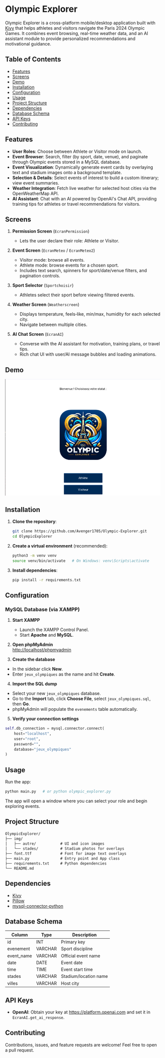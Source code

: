 # Olympic Explorer

Olympic Explorer is a cross-platform mobile/desktop application built with [Kivy](https://kivy.org/) that helps athletes and visitors navigate the Paris 2024 Olympic Games. It combines event browsing, real-time weather data, and an AI assistant module to provide personalized recommendations and motivational guidance.

## Table of Contents

- [Features](#features)
- [Screens](#screens)
- [Demo](#demo)
- [Installation](#installation)
- [Configuration](#configuration)
- [Usage](#usage)
- [Project Structure](#project-structure)
- [Dependencies](#dependencies)
- [Database Schema](#database-schema)
- [API Keys](#api-keys)
- [Contributing](#contributing)

## Features

- **User Roles**: Choose between Athlete or Visitor mode on launch.
- **Event Browser**: Search, filter (by sport, date, venue), and paginate through Olympic events stored in a MySQL database.
- **Event Visualization**: Dynamically generate event cards by overlaying text and stadium images onto a background template.
- **Selection & Details**: Select events of interest to build a custom itinerary; view event summaries.
- **Weather Integration**: Fetch live weather for selected host cities via the OpenWeatherMap API.
- **AI Assistant**: Chat with an AI powered by OpenAI's Chat API, providing training tips for athletes or travel recommendations for visitors.

## Screens

1. **Permission Screen** (`EcranPermission`)
   - Lets the user declare their role: Athlete or Visitor.

2. **Event Screen** (`EcranMeteo` / `EcranMeteo2`)
   - Visitor mode: browse all events.
   - Athlete mode: browse events for a chosen sport.
   - Includes text search, spinners for sport/date/venue filters, and pagination controls.

3. **Sport Selector** (`Sportchoisir`)
   - Athletes select their sport before viewing filtered events.

4. **Weather Screen** (`Weatherscreen`)
   - Displays temperature, feels‑like, min/max, humidity for each selected city.
   - Navigate between multiple cities.

5. **AI Chat Screen** (`EcranAI`)
   - Converse with the AI assistant for motivation, training plans, or travel tips.
   - Rich chat UI with user/AI message bubbles and loading animations.

## Demo

![alt text](img/image.png)

## Installation

1. **Clone the repository**:
   ```bash
   git clone https://github.com/Avenger1705/Olympic-Explorer.git
   cd OlympicExplorer
   ```

2. **Create a virtual environment** (recommended):
   ```bash
   python3 -m venv venv
   source venv/bin/activate   # On Windows: venv\Scripts\activate
   ```

3. **Install dependencies**:
   ```bash
   pip install -r requirements.txt
   ```

## Configuration

### MySQL Database (via XAMPP)

1. **Start XAMPP**  
   - Launch the XAMPP Control Panel.  
   - Start **Apache** and **MySQL**.

2. **Open phpMyAdmin**  
[http://localhost/phpmyadmin](http://localhost/phpmyadmin)

3. **Create the database**  
- In the sidebar click **New**.  
- Enter `jeux_olympiques` as the name and hit **Create**.

4. **Import the SQL dump**  
- Select your new `jeux_olympiques` database.  
- Go to the **Import** tab, click **Choose File**, select `jeux_olympiques.sql`, then **Go**.  
- phpMyAdmin will populate the `evenements` table automatically.

5. **Verify your connection settings**  
```python
self.db_connection = mysql.connector.connect(
    host="localhost",
    user="root",
    password="",
    database="jeux_olympiques"
)
```
## Usage

Run the app:
```bash
python main.py   # or python olympic_explorer.py
```

The app will open a window where you can select your role and begin exploring events.

## Project Structure

```
OlympicExplorer/
├── img/
│   ├── autre/           # UI and icon images
│   └── stades/          # Stadium photos for overlays
├── font.ttf             # Font for image text overlays
├── main.py              # Entry point and App class
├── requirements.txt     # Python dependencies
└── README.md
```

## Dependencies

- [Kivy](https://kivy.org/)
- [Pillow](https://python-pillow.org/)
- [mysql-connector-python](https://pypi.org/project/mysql-connector-python/)

## Database Schema

| Column    | Type    | Description                  |
|-----------|---------|------------------------------|
| id        | INT     | Primary key                  |
| evenement | VARCHAR | Sport discipline             |
| event_name| VARCHAR | Official event name          |
| date      | DATE    | Event date                   |
| time      | TIME    | Event start time             |
| stades    | VARCHAR | Stadium/location name        |
| villes    | VARCHAR | Host city                    |

## API Keys
- **OpenAI**: Obtain your key at https://platform.openai.com and set it in `EcranAI.get_ai_response`.

## Contributing

Contributions, issues, and feature requests are welcome! Feel free to open a pull request.
